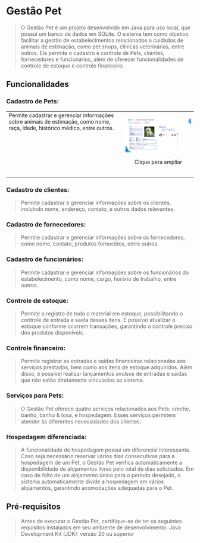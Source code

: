 <style>
  td, th {
  border: none!important;
}
</style>


# Gestão Pet
> O Gestão Pet é um projeto desenvolvido em Java para uso local, que possui um banco de dados em SQLite. O sistema tem como objetivo facilitar a gestão de estabelecimentos relacionados a cuidados de animais de estimação, como pet shops, clínicas veterinárias, entre outros. Ele permite o cadastro e controle de Pets, clientes, fornecedores e funcionários, além de oferecer funcionalidades de controle de estoque e controle financeiro.

## Funcionalidades
### Cadastro de Pets: 

|   |  |
| :-- | --: |
|Permite cadastrar e gerenciar informações sobre animais de estimação, como nome, raça, idade, histórico médico, entre outros. </br></br></br></br></br></br></br></br>|<img src="https://github.com/mikkenienow/gestao-pet-desktop/blob/main/images/GestaoPet%20(6).png" width="500" title=""></br><p align="center">Clique para ampliar<p>|




### Cadastro de clientes: 
> Permite cadastrar e gerenciar informações sobre os clientes, incluindo nome, endereço, contato, e outros dados relevantes.

### Cadastro de fornecedores: 
> Permite cadastrar e gerenciar informações sobre os fornecedores, como nome, contato, produtos fornecidos, entre outros.

### Cadastro de funcionários: 
> Permite cadastrar e gerenciar informações sobre os funcionários do estabelecimento, como nome, cargo, horário de trabalho, entre outros.

### Controle de estoque: 
> Permite o registro de todo o material em estoque, possibilitando o controle de entrada e saída desses itens. É possível atualizar o estoque conforme ocorrem transações, garantindo o controle preciso dos produtos disponíveis.

### Controle financeiro: 
> Permite registrar as entradas e saídas financeiras relacionadas aos serviços prestados, bem como aos itens de estoque adquiridos. Além disso, é possível realizar lançamentos avulsos de entradas e saídas que não estão diretamente vinculados ao sistema.

### Serviços para Pets: 
> O Gestão Pet oferece quatro serviços relacionados aos Pets: creche, banho, banho & tosa, e hospedagem. Esses serviços permitem atender às diferentes necessidades dos clientes.

### Hospedagem diferenciada: 
> A funcionalidade de hospedagem possui um diferencial interessante. Caso seja necessário reservar vários dias consecutivos para a hospedagem de um Pet, o Gestão Pet verifica automaticamente a disponibilidade de alojamentos livres pelo total de dias solicitados. Em caso de falta de um alojamento único para o período desejado, o sistema automaticamente divide a hospedagem em vários alojamentos, garantindo acomodações adequadas para o Pet.

## Pré-requisitos
> Antes de executar o Gestão Pet, certifique-se de ter os seguintes requisitos instalados em seu ambiente de desenvolvimento:
>Java Development Kit (JDK): versão 20 ou superior
